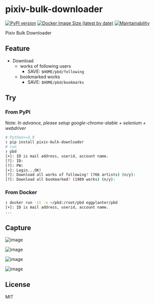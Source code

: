 # pixiv-bulk-downloader

[![PyPI version](https://badge.fury.io/py/pixiv-bulk-downloader.svg)](https://badge.fury.io/py/pixiv-bulk-downloader) [![Docker Image Size (latest by date)](https://img.shields.io/docker/image-size/eggplanter/pbd)](https://hub.docker.com/r/eggplanter/pbd) [![Maintainability](https://api.codeclimate.com/v1/badges/f4083498009bd92d2d05/maintainability)](https://codeclimate.com/github/eggplants/pixiv-bulk-downloader/maintainability)

Pixiv Bulk Downloader

## Feature

- Download
  - works of following users
    - SAVE: `$HOME/pbd/following`
  - bookmarked works
    - SAVE: `$HOME/pbd/bookmarks`

## Try

### From PyPI

Note: _In advance, please setup google-chrome-stable + selenium + webdriver_

```bash
# Python>=3.9
❭ pip install pixiv-bulk-downloader
# run
❭ pbd
[+]: ID is mail address, userid, account name.
[?]: ID:
[?]: PW:
[+]: Login...OK!
[?]: Download all works of following? (766 artists) (n/y):
[?]: Download all bookmarked? (1909 works) (n/y):
```

### From Docker

```bash
❭ docker run -it -v ~/pbd:/root/pbd eggplanter/pbd
[+]: ID is mail address, userid, account name.
...
```

## Capture

![image](https://user-images.githubusercontent.com/42153744/132086056-82a4e3e8-bbdd-42bc-8296-716ce4c34edb.png)

![image](https://user-images.githubusercontent.com/42153744/132086168-ce4d8ae1-9085-4c7a-ba9f-4ae8f9a17757.png)

![image](https://user-images.githubusercontent.com/42153744/132086124-7a7634f9-7fe0-47b9-98b5-840716c4db34.png)

![image](https://user-images.githubusercontent.com/42153744/132086141-b0b82493-ed7d-44a6-80c8-dea7c47297a1.png)

## License

MIT
